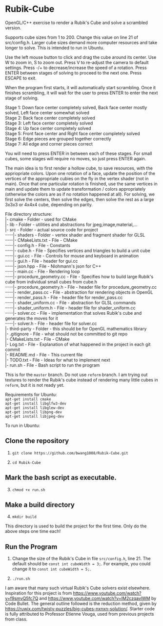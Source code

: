 # Rubik-Cube

OpenGL/C++ exercise to render a Rubik's Cube and solve a scrambled version.

Supports cube sizes from 1 to 200. Change this value on line 21 of src/config.h. Larger cube sizes demand more computer resources and take longer to solve. This is intended to run in Ubuntu.

Use the left mouse button to click and drag the cube around its center. Use W to zoom in, S to zoom out. Press V to re-adjust the camera to default settings. Press -/+ to decrease/increase the speed of a rotation. Press ENTER between stages of solving to proceed to the next one. Press ESCAPE to exit.

When the program first starts, it will automatically start scrambling. Once it finishes scrambling, it will wait for the user to press ENTER to enter the next stage of solving. 

Stage 1: Down face center completely solved, Back face center mostly solved, Left face center somewhat solved  
Stage 2: Back face center completely solved  
Stage 3: Left face center completely solved  
Stage 4: Up face center completely solved  
Stage 5: Front face center and Right face center completely solved  
Stage 6: Edge pieces are grouped together correctly  
Stage 7: All edge and corner pieces correct  

You will need to press ENTER in between each of these stages. For small cubes, some stages will require no moves, so just press ENTER again.

The main idea is to first render a hollow cube, to save resources, with the appriopriate colors. Upon one rotation of a face, update the position of the vertices of the appropriate cubies on the fly in the vertex shader (not in main). Once that one particular rotation is finished, use the same vertices in main and update them to update transformation / colors appropriately (otherwise the colors are as if no rotation happened at all). For solving, we first solve the centers, then solve the edges, then solve the rest as a large 3x3x3 or 4x4x4 cube, depending on parity. 

File directory structure:  
|- cmake - Folder - used for CMake  
|- lib   - Folder - utilities and abstractions for jpeg,image,material,...  
|- src   - Folder - actual source code for project  
----|- shaders 					- Folder - vertex shader and fragment shader for GLSL  
----|- CMakeLists.txt 			- File - CMake  
----|- config.h 				- File - Constants  
----|- cube.h 					- File - Specifies vertices and triangles to build a unit cube  
----|- gui.cc 					- File - Controls for mouse and keyboard in animation  
----|- gui.h 					- File - header for gui.cc  
----|- json.hpp 				- File - Nlohmann's json for C++  
----|- main.cc 					- File - Rendering loop  
----|- procedure_geometry.cc 	- File - Specifies how to build large Rubik's cube from individual small cubes from cube.h  
----|- procedure_geometry.h 	- File - header file for procedure_geometry.cc  
----|- render_pass.cc 			- File - abstraction for rendering objects in OpenGL  
----|- render_pass.h 			- File - header file for render_pass.cc  
----|- shader_uniform.cc 		- File - abstraction for GLSL commands  
----|- shader_uniform.h 		- File - header file for shader_uniform.cc  
----|- solver.cc 				- File - implementation that solves Rubik's cube and generates the moves for it  
----|- solver.h 				- File - header file for solver.cc  
|- third-party 		- Folder - this should be for OpenGL mathematics library  
|- .gitignore  		- File - what should not be committed to git repo  
|- CMakeLists.txt 	- File - CMake  
|- Log.txt 			- File - Explanation of what happened in the project in each git commit  
|- README.md 		- File - This current file  
|- TODO.txt 		- File - Ideas for what to implement next  
|- run.sh 			- File - Bash script to run the program  

This is for the `master` branch. Do not use `reform` branch. I am trying out textures to render the Rubik's cube instead of rendering many little cubes in `reform`, but it is not ready yet.

Requirements for Ubuntu:\
`apt-get install cmake`\
`apt-get install libglfw3-dev`\
`apt-get install libglew-dev`\
`apt-get install libpng-dev`\
`apt-get install libjpeg-dev`


To run in Ubuntu:

## Clone the repository

1. `git clone https://github.com/bwang1008/Rubik-Cube.git`

2. `cd Rubik-Cube`

## Mark the bash script as executable.

3. `chmod +x run.sh` 

## Make a build directory

4. `mkdir build`

This directory is used to build the project for the first time. Only do the above steps one time each!

## Run the Program

1. Change the size of the Rubik's Cube in file `src/config.h`, line 21. The default should be `const int cubeWidth = 3;`. For example, you could change it to `const int cubeWidth = 5;`.

2. `./run.sh`

I am aware that many such virtual Rubik's Cube solvers exist elsewhere. Inspiration for this project is from https://www.youtube.com/watch?v=f9smvQ5fc7Q and https://www.youtube.com/watch?v=IM2czqavlWM by Code Bullet. The general outline followed is the reduction method, given by https://ruwix.com/twisty-puzzles/big-cubes-nxnxn-solution/. Starter code is fully attributed to Professor Etienne Vouga, used from previous projects from class. 
